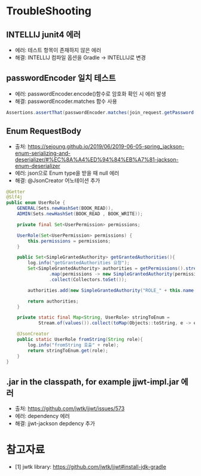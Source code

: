 
# TroubleShooting
## INTELLIJ junit4 에러
* 에러: 테스트 항목이 존재하지 않은 에러
* 해결: INTELLIJ 컴파일 옵션을 Gradle -> INTELLIJ로 변경 
## passwordEncoder 일치 테스트
* 에러: passwordEncoder.encode()함수로 암호화 확인 시 에러 발생
* 해결: passwordEncoder.matches 함수 사용
```java
Assertions.assertThat(passwordEncoder.matches(join_request.getPassword(), find_user.getPassword())).isTrue();
```
## Enum RequestBody
* 출처: https://sejoung.github.io/2019/06/2019-06-05-spring_jackson-enum-serializing-and-deserializer/#%EC%8A%A4%ED%94%84%EB%A7%81-jackson-enum-deserializer
* 에러: json으로 Enum type을 받을 때 null 에러
* 해결: @JsonCreator 어노테이션 추가
```java
@Getter
@Slf4j
public enum UserRole {
    GENERAL(Sets.newHashSet(BOOK_READ)),
    ADMIN(Sets.newHashSet(BOOK_READ , BOOK_WRITE));

    private final Set<UserPermission> permissions;

    UserRole(Set<UserPermission> permissions) {
        this.permissions = permissions;
    }

    public Set<SimpleGrantedAuthority> getGrantedAuthorities(){
        log.info("getGrantedAuthorities 요청");
        Set<SimpleGrantedAuthority> authorities = getPermissions().stream()
                .map(permissions -> new SimpleGrantedAuthority(permissions.getPermission()))
                .collect(Collectors.toSet());

        authorities.add(new SimpleGrantedAuthority("ROLE_" + this.name()));

        return authorities;
    }

    private static final Map<String, UserRole> stringToEnum =
            Stream.of(values()).collect(toMap(Objects::toString, e -> e));

    @JsonCreator
    public static UserRole fromString(String role){
        log.info("fromString 호출" + role);
        return stringToEnum.get(role);
    }
}
```  
 ## .jar in the classpath, for example jjwt-impl.jar 에러
 * 출처: https://github.com/jwtk/jjwt/issues/573
 * 에러: dependency 에러
 * 해결: jjwt-jackson depdency 추가
 
 
# 참고자료
* [1] jwtk library: https://github.com/jwtk/jjwt#install-jdk-gradle